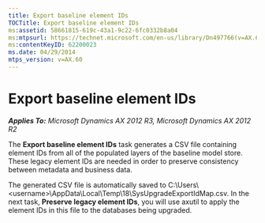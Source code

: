 ```yaml
---
title: Export baseline element IDs
TOCTitle: Export baseline element IDs
ms:assetid: 58661815-619c-43a1-9c22-6fc0332b8a04
ms:mtpsurl: https://technet.microsoft.com/en-us/library/Dn497766(v=AX.60)
ms:contentKeyID: 62200023
ms.date: 04/29/2014
mtps_version: v=AX.60
---
```


# Export baseline element IDs 


_**Applies To:** Microsoft Dynamics AX 2012 R3, Microsoft Dynamics AX 2012 R2_

The **Export baseline element IDs** task generates a CSV file containing element IDs from all of the populated layers of the baseline model store. These legacy element IDs are needed in order to preserve consistency between metadata and business data.

The generated CSV file is automatically saved to C:\\Users\\\<username\>\\AppData\\Local\\Temp\\18\\SysUpgradeExportIdMap.csv. In the next task, **Preserve legacy element IDs**, you will use axutil to apply the element IDs in this file to the databases being upgraded.

  


